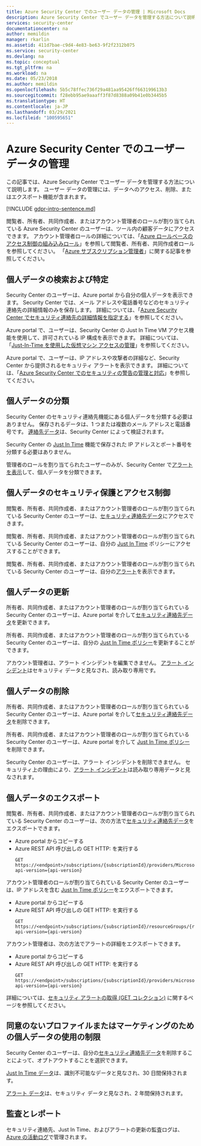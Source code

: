 ```yaml
---
title: Azure Security Center でのユーザー データの管理 | Microsoft Docs
description: Azure Security Center でユーザー データを管理する方法について説明します。 ユーザー データの管理には、データへのアクセス、削除、またはエクスポート機能が含まれます。
services: security-center
documentationcenter: na
author: memildin
manager: rkarlin
ms.assetid: 411d7bae-c9d4-4e83-be63-9f2f2312b075
ms.service: security-center
ms.devlang: na
ms.topic: conceptual
ms.tgt_pltfrm: na
ms.workload: na
ms.date: 05/23/2018
ms.author: memildin
ms.openlocfilehash: 5b5c78ffec736f29a481aa95426ff663199613b3
ms.sourcegitcommit: f28ebb95ae9aaaff3f87d8388a09b41e0b3445b5
ms.translationtype: HT
ms.contentlocale: ja-JP
ms.lasthandoff: 03/29/2021
ms.locfileid: "100595651"
---
```

# <a name="manage-user-data-in-azure-security-center"></a>Azure Security Center でのユーザー データの管理
この記事では、Azure Security Center でユーザー データを管理する方法について説明します。 ユーザー データの管理には、データへのアクセス、削除、またはエクスポート機能が含まれます。

[!INCLUDE [gdpr-intro-sentence.md](../../includes/gdpr-intro-sentence.md)]

閲覧者、所有者、共同作成者、またはアカウント管理者のロールが割り当てられている Azure Security Center のユーザーは、ツール内の顧客データにアクセスできます。 アカウント管理者ロールの詳細については、「[Azure ロールベースのアクセス制御の組み込みロール](../role-based-access-control/built-in-roles.md)」を参照して閲覧者、所有者、共同作成者ロールを参照してください。 「[Azure サブスクリプション管理者](../cost-management-billing/manage/add-change-subscription-administrator.md)」に関する記事を参照してください。

## <a name="searching-for-and-identifying-personal-data"></a>個人データの検索および特定
Security Center のユーザーは、Azure portal から自分の個人データを表示できます。 Security Center では、メール アドレスや電話番号などのセキュリティ連絡先の詳細情報のみを保存します。 詳細については、「[Azure Security Center でセキュリティ連絡先の詳細情報を指定する](security-center-provide-security-contact-details.md)」を参照してください。

Azure portal で、ユーザーは、Security Center の Just In Time VM アクセス機能を使用して、許可されている IP 構成を表示できます。 詳細については、「[Just-In-Time を使用した仮想マシン アクセスの管理](security-center-just-in-time.md)」を参照してください。

Azure portal で、ユーザーは、IP アドレスや攻撃者の詳細など、Security Center から提供されるセキュリティ アラートを表示できます。 詳細については、「[Azure Security Center でのセキュリティの警告の管理と対応](security-center-managing-and-responding-alerts.md)」を参照してください。

## <a name="classifying-personal-data"></a>個人データの分類
Security Center のセキュリティ連絡先機能にある個人データを分類する必要はありません。 保存されるデータは、1 つまたは複数のメール アドレスと電話番号です。 [連絡先データ](security-center-provide-security-contact-details.md)は、Security Center によって検証されます。

Security Center の [Just In Time](security-center-just-in-time.md) 機能で保存された IP アドレスとポート番号を分類する必要はありません。

管理者のロールを割り当てられたユーザーのみが、Security Center で[アラートを表示](security-center-managing-and-responding-alerts.md)して、個人データを分類できます。

## <a name="securing-and-controlling-access-to-personal-data"></a>個人データのセキュリティ保護とアクセス制御
閲覧者、所有者、共同作成者、またはアカウント管理者のロールが割り当てられている Security Center のユーザーは、[セキュリティ連絡先データ](security-center-provide-security-contact-details.md)にアクセスできます。

閲覧者、所有者、共同作成者、またはアカウント管理者のロールが割り当てられている Security Center のユーザーは、自分の [Just In Time](security-center-just-in-time.md) ポリシーにアクセスすることができます。

閲覧者、所有者、共同作成者、またはアカウント管理者のロールが割り当てられている Security Center のユーザーは、自分の[アラート](security-center-managing-and-responding-alerts.md)を表示できます。

## <a name="updating-personal-data"></a>個人データの更新
所有者、共同作成者、またはアカウント管理者のロールが割り当てられている Security Center のユーザーは、Azure portal を介して[セキュリティ連絡先データ](security-center-provide-security-contact-details.md)を更新できます。

所有者、共同作成者、またはアカウント管理者のロールが割り当てられている Security Center のユーザーは、自分の [Just In Time ポリシー](security-center-just-in-time.md)を更新することができます。

アカウント管理者は、アラート インシデントを編集できません。 [アラート インシデント](security-center-managing-and-responding-alerts.md)はセキュリティ データと見なされ、読み取り専用です。

## <a name="deleting-personal-data"></a>個人データの削除
所有者、共同作成者、またはアカウント管理者のロールが割り当てられている Security Center のユーザーは、Azure portal を介して[セキュリティ連絡先データ](security-center-provide-security-contact-details.md)を削除できます。

所有者、共同作成者、またはアカウント管理者のロールが割り当てられている Security Center のユーザーは、Azure portal を介して [Just In Time ポリシー](security-center-just-in-time.md)を削除できます。

Security Center のユーザーは、アラート インシデントを削除できません。 セキュリティ上の理由により、[アラート インシデント](security-center-managing-and-responding-alerts.md)は読み取り専用データと見なされます。

## <a name="exporting-personal-data"></a>個人データのエクスポート
閲覧者、所有者、共同作成者、またはアカウント管理者のロールが割り当てられている Security Center のユーザーは、次の方法で[セキュリティ連絡先データ](security-center-provide-security-contact-details.md)をエクスポートできます。

- Azure portal からコピーする
- Azure REST API 呼び出しの GET HTTP: を実行する
  ```HTTP
  GET https://<endpoint>/subscriptions/{subscriptionId}/providers/Microsoft.Security/securityContacts?api-version={api-version}
  ```

アカウント管理者のロールが割り当てられている Security Center のユーザーは、IP アドレスを含む [Just In Time ポリシー](security-center-just-in-time.md)をエクスポートできます。

- Azure portal からコピーする
- Azure REST API 呼び出しの GET HTTP: を実行する
  ```HTTP
  GET https://<endpoint>/subscriptions/{subscriptionId}/resourceGroups/{resourceGroup}/providers/Microsoft.Security/locations/{location}/jitNetworkAccessPolicies/default?api-version={api-version}
  ```

アカウント管理者は、次の方法でアラートの詳細をエクスポートできます。

- Azure portal からコピーする
- Azure REST API 呼び出しの GET HTTP: を実行する
  ```HTTP
  GET https://<endpoint>/subscriptions/{subscriptionId}/providers/microsoft.Security/alerts?api-version={api-version}
  ```

詳細については、[セキュリティ アラートの取得 (GET コレクション)](/previous-versions/azure/reference/mt704050(v=azure.100)) に関するページを参照してください。

## <a name="restricting-the-use-of-personal-data-for-profiling-or-marketing-without-consent"></a>同意のないプロファイルまたはマーケティングのための個人データの使用の制限
Security Center のユーザーは、自分の[セキュリティ連絡先データ](security-center-provide-security-contact-details.md)を削除することによって、オプトアウトすることを選択できます。

[Just In Time データ](security-center-just-in-time.md)は、識別不可能なデータと見なされ、30 日間保持されます。

[アラート データ](security-center-managing-and-responding-alerts.md)は、セキュリティ データと見なされ、2 年間保持されます。

## <a name="auditing-and-reporting"></a>監査とレポート
セキュリティ連絡先、Just In Time、およびアラートの更新の監査ログは、[Azure の活動ログ](../azure-monitor/essentials/platform-logs-overview.md)で管理されます。